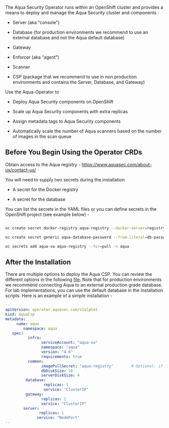 The Aqua Security Operator runs within an OpenShift cluster and provides a means to deploy and manage the Aqua Security cluster and components :

* Server (aka “console”)

* Database (for production environments we recommend to use an external database and not the Aqua default database)  

* Gateway 

* Enforcer (aka “agent”)

* Scanner

* CSP (package that we recommend to use in non production environments and contains the Server, Database, and Gateway)

Use the Aqua-Operator to 

* Deploy Aqua Security components on OpenShift

* Scale up Aqua Security components with extra replicas

* Assign metadata tags to Aqua Security components

* Automatically scale the number of Aqua scanners based on the number of images in the scan queue

## Before You Begin Using the Operator CRDs

Obtain access to the Aqua registry - https://www.aquasec.com/about-us/contact-us/

You will need to supply two secrets during the installation  

* A secret for the Docker registry

* A secret for the database

You can  list the secrets in the YAML files or you can define secrets in the OpenShift project (see example below) -

```bash

oc create secret docker-registry aqua-registry --docker-server=registry.aquasec.com --docker-username=<AQUA_USERNAME> --docker-password=<AQUA_PASSWORD> --docker-email=<user email> -n aqua

oc create secret generic aqua-database-password --from-literal=db-password=<password> -n aqua

oc secrets add aqua-sa aqua-registry --for=pull -n aqua

```

## After the Installation
There are multiple options to deploy the Aqua  CSP. You can review the different options in the following [file](https://github.com/aquasecurity/aqua-operator/blob/master/deploy/crds/operator_v1alpha1_aquacsp_cr.yaml).  Note that for production environments we recommend connecting Aqua to an external production grade database. For lab implementations,  you can use the default database  in the installation scripts.
Here is an example of a simple installation  - 
```yaml
--
apiVersion: operator.aquasec.com/v1alpha1
kind: AquaCsp
metadata:
     name: aqua
        namespace: aqua
   spec:
          infra:                                    
                serviceAccount: "aqua-sa"               
                namespace: "aqua"                       
                version: "4.6"                          
                requirements: true                      
          common:
                imagePullSecret: "aqua-registry"        # Optional: if already created image pull secret then mention in here
                dbDiskSize: 10       
                serverDiskSize: 4   
         database:                                 
                 replicas: 1                            
                 service: "ClusterIP"                    
         gateway:                                  
                replicas: 1                             
                service: "ClusterIP"                    
        server:                                   
               replicas: 1                             
              service: "NodePort"  
--
```



